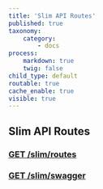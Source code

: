 ```yaml
---
title: 'Slim API Routes'
published: true
taxonomy:
    category:
        - docs
process:
    markdown: true
    twig: false
child_type: default
routable: true
cache_enable: true
visible: true
---
```


## Slim API Routes

### [GET /slim/routes](/api-methods/slim-api-routes/get-slim-routes) ####
### [GET /slim/swagger](/api-methods/slim-api-routes/get-slim-swagger) ####
